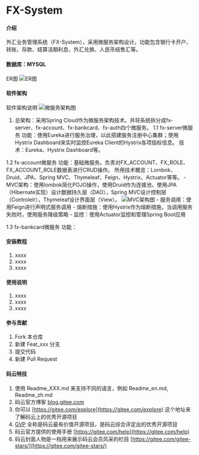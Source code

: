 # FX-System

#### 介绍
外汇业务管理系统（FX-System），采用微服务架构设计。功能包含银行卡开户、转账、存款、结算活期利息、外汇兑换、人民币结售汇等。

#### 数据库：MYSQL
ER图
![ER图](https://images.gitee.com/uploads/images/2019/0509/172751_d4f2c18a_2276680.jpeg "ER图.JPG")

#### 软件架构
软件架构说明
![微服务架构图](https://images.gitee.com/uploads/images/2019/0509/172939_eafca58a_2276680.jpeg "系统架构图.JPG")

1. 总架构：采用Spring Cloud作为微服务架构技术。并将系统拆分成fx-server、fx-account、fx-bankcard、fx-auth四个微服务。
  1.1 fx-server微服务
    功能：使用Eureka进行服务治理，以此搭建服务注册中心集群；使用Hystrix Dashboard来实时监控Eureka Client的Hystrix各项指标信息。
    技术：Eureka、Hystrix Dashboard等。

  1.2 fx-account微服务
    功能：基础微服务。负责对FX_ACCOUNT、FX_ROLE、FX_ACCOUNT_ROLE数据表进行CRUD操作。
    所用技术概览：Lombok、Druid、JPA、Spring MVC、Thymeleaf、Feign、Hystrix、Actuator等等。
    - MVC架构：使用lombok简化POJO操作，使用Druid作为连接池，使用JPA（Hibernate实现）设计数据持久层（DAO），Spring MVC设计控制层（Controlelr），Thymeleaf设计界面层（View）。
     ![MVC架构图](https://images.gitee.com/uploads/images/2019/0509/173402_fd7e01a3_2276680.png "屏幕截图.png")
    - 服务调用：使用Feign进行声明式服务调用
    - 熔断措施：使用Hystrix作为熔断措施，当调用服务失败时，使用服务降级策略
    - 监控：使用Actuator监控和管理Spring Boot应用

  1.3 fx-bankcard微服务
    功能：
    

#### 安装教程

1. xxxx
2. xxxx
3. xxxx

#### 使用说明

1. xxxx
2. xxxx
3. xxxx

#### 参与贡献

1. Fork 本仓库
2. 新建 Feat_xxx 分支
3. 提交代码
4. 新建 Pull Request


#### 码云特技

1. 使用 Readme\_XXX.md 来支持不同的语言，例如 Readme\_en.md, Readme\_zh.md
2. 码云官方博客 [blog.gitee.com](https://blog.gitee.com)
3. 你可以 [https://gitee.com/explore](https://gitee.com/explore) 这个地址来了解码云上的优秀开源项目
4. [GVP](https://gitee.com/gvp) 全称是码云最有价值开源项目，是码云综合评定出的优秀开源项目
5. 码云官方提供的使用手册 [https://gitee.com/help](https://gitee.com/help)
6. 码云封面人物是一档用来展示码云会员风采的栏目 [https://gitee.com/gitee-stars/](https://gitee.com/gitee-stars/)